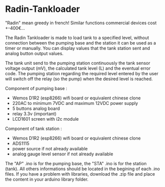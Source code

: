 # Radin-Tankloader

"Radin" mean greedy in french!
Similar functions commercial devices cost +-400€...

The Radin Tankloader is made to load tank to a specified level, without connection between the pumping base and the station it can be used as a timer or manually.
You can display values that the tank station sent and analog button output values.

The tank unit send to the pumping station continuously the tank sensor voltage output (mV), the calculated tank level (L) and the eventual error code.
The pumping station regarding the required level entered by the user will switch off the relay (so the pump) when the desired level is reached.

Component of pumping base :
- Wemos D1R2 (esp8266) wifi board or equivalent chinese clone
- 220AC to minimum 7VDC and maximum 12VDC power supply
- 5 buttons analog board
- relay 3.3v (important)
- LCD1601 screen with i2c module

Component of tank station :
- Wemos D1R2 (esp8266) wifi board or equivalent chinese clone
- ADS1115
- power source if not already available
- analog gauge level sensor if not already available

The "AP" .ino is for the pumping base, the "STA" .ino is for the station (tank).
All others informations should be located in the begining of each .ino files.
If you have a problem with libraries, download the .zip file and place the content in your arduino library folder.

